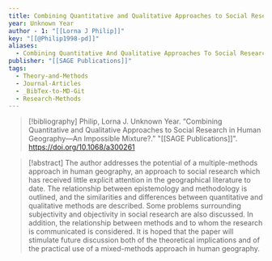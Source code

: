 ```yaml
---
title: Combining Quantitative and Qualitative Approaches to Social Research in Human Geography—An Impossible Mixture?
year: Unknown Year
author - 1: "[[Lorna J Philip]]"
key: "[[@Philip1998-pd]]"
aliases:
  - Combining Quantitative And Qualitative Approaches To Social Research In Human Geography—An Impossible Mixture?
publisher: "[[SAGE Publications]]"
tags:
  - Theory-and-Methods
  - Journal-Articles
  - _BibTex-to-MD-Git
  - Research-Methods
---
```


> [!bibliography]
> Philip, Lorna J. Unknown Year. “Combining Quantitative and Qualitative Approaches to Social Research in Human Geography—An Impossible Mixture?.” "[[SAGE Publications]]". https://doi.org/10.1068/a300261

> [!abstract]
> The author addresses the potential of a multiple-methods approach in human geography, an approach to social research which has received little explicit attention in the geographical literature to date. The relationship between epistemology and methodology is outlined, and the similarities and differences between quantitative and qualitative methods are described. Some problems surrounding subjectivity and objectivity in social research are also discussed. In addition, the relationship between methods and to whom the research is communicated is considered. It is hoped that the paper will stimulate future discussion both of the theoretical implications and of the practical use of a mixed-methods approach in human geography.